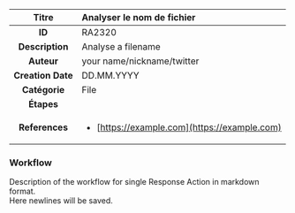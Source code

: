 | Titre                       | Analyser le nom de fichier         |
|:---------------------------:|:--------------------|
| **ID**                      | RA2320            |
| **Description**             | Analyse a filename   |
| **Auteur**                  | your name/nickname/twitter        |
| **Creation Date**           | DD.MM.YYYY |
| **Catégorie**                | File      |
| **Étapes**                   || 
| **References** |<ul><li>[https://example.com](https://example.com)</li></ul>|

### Workflow

Description of the workflow for single Response Action in markdown format.  
Here newlines will be saved.  
